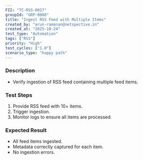 ```yaml
---
FII: "TC-RSS-0017"
groupId: "GRP-0008"
title: "Ingest RSS Feed with Multiple Items"
created_by: "arun-ramanan@netspective.in"
created_at: "2025-10-24"
test_type: "Automation"
tags: ["RSS"]
priority: "High"
test_cycles: ["1.0"]
scenario_type: "happy path"
---
```

### Description
- Verify ingestion of RSS feed containing multiple feed items.

### Test Steps
1. Provide RSS feed with 10+ items.  
2. Trigger ingestion.  
3. Monitor logs to ensure all items are processed.

### Expected Result
- All feed items ingested.  
- Metadata correctly captured for each item.  
- No ingestion errors.
